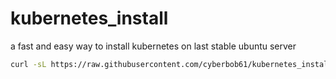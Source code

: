 # kubernetes_install
a fast and easy way to install kubernetes on last stable ubuntu server

```bash
curl -sL https://raw.githubusercontent.com/cyberbob61/kubernetes_install/refs/heads/main/script.sh | sudo bash
```

